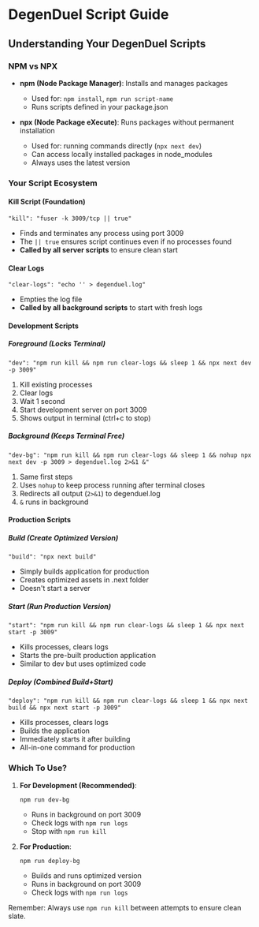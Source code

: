 # DegenDuel Script Guide

## Understanding Your DegenDuel Scripts

### NPM vs NPX
- **npm (Node Package Manager)**: Installs and manages packages
  - Used for: `npm install`, `npm run script-name`
  - Runs scripts defined in your package.json
  
- **npx (Node Package eXecute)**: Runs packages without permanent installation
  - Used for: running commands directly (`npx next dev`)
  - Can access locally installed packages in node_modules
  - Always uses the latest version

### Your Script Ecosystem

#### Kill Script (Foundation)
```
"kill": "fuser -k 3009/tcp || true"
```
- Finds and terminates any process using port 3009
- The `|| true` ensures script continues even if no processes found
- **Called by all server scripts** to ensure clean start

#### Clear Logs
```
"clear-logs": "echo '' > degenduel.log"
```
- Empties the log file
- **Called by all background scripts** to start with fresh logs

#### Development Scripts

##### Foreground (Locks Terminal)
```
"dev": "npm run kill && npm run clear-logs && sleep 1 && npx next dev -p 3009"
```
1. Kill existing processes
2. Clear logs
3. Wait 1 second
4. Start development server on port 3009
5. Shows output in terminal (ctrl+c to stop)

##### Background (Keeps Terminal Free)
```
"dev-bg": "npm run kill && npm run clear-logs && sleep 1 && nohup npx next dev -p 3009 > degenduel.log 2>&1 &"
```
1. Same first steps
2. Uses `nohup` to keep process running after terminal closes
3. Redirects all output (`2>&1`) to degenduel.log
4. `&` runs in background

#### Production Scripts

##### Build (Create Optimized Version)
```
"build": "npx next build"
```
- Simply builds application for production
- Creates optimized assets in .next folder
- Doesn't start a server

##### Start (Run Production Version)
```
"start": "npm run kill && npm run clear-logs && sleep 1 && npx next start -p 3009"
```
- Kills processes, clears logs
- Starts the pre-built production application
- Similar to dev but uses optimized code

##### Deploy (Combined Build+Start)
```
"deploy": "npm run kill && npm run clear-logs && sleep 1 && npx next build && npx next start -p 3009"
```
- Kills processes, clears logs
- Builds the application
- Immediately starts it after building
- All-in-one command for production

### Which To Use?

1. **For Development (Recommended)**: 
   ```
   npm run dev-bg
   ```
   - Runs in background on port 3009
   - Check logs with `npm run logs`
   - Stop with `npm run kill`

2. **For Production**: 
   ```
   npm run deploy-bg
   ```
   - Builds and runs optimized version
   - Runs in background on port 3009
   - Check logs with `npm run logs`

Remember: Always use `npm run kill` between attempts to ensure clean slate.